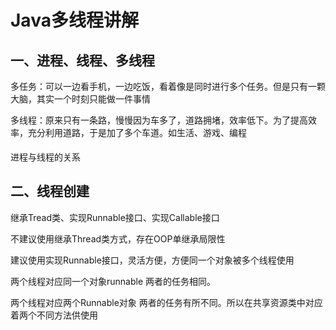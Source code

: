 # Java多线程讲解

## 一、进程、线程、多线程

多任务：可以一边看手机，一边吃饭，看着像是同时进行多个任务。但是只有一颗大脑，其实一个时刻只能做一件事情

多线程：原来只有一条路，慢慢因为车多了，道路拥堵，效率低下。为了提高效率，充分利用道路，于是加了多个车道。如生活、游戏、编程

进程与线程的关系

## 二、线程创建

继承Tread类、实现Runnable接口、实现Callable接口

不建议使用继承Thread类方式，存在OOP单继承局限性

建议使用实现Runnable接口，灵活方便，方便同一个对象被多个线程使用

两个线程对应同一个对象runnable  两者的任务相同。

两个线程对应两个Runnable对象 两者的任务有所不同。所以在共享资源类中对应着两个不同方法供使用


